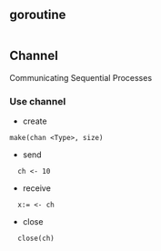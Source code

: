 



## goroutine
```
```


## Channel
Communicating Sequential Processes



### Use channel
- create
```
make(chan <Type>, size)
```
- send
```
  ch <- 10
```
- receive
```
  x:= <- ch
```
- close
```
  close(ch)
```
